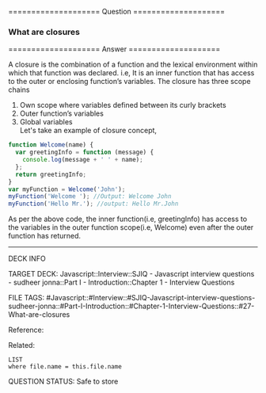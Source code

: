 ==================== Question ====================  

### What are closures  

==================== Answer ====================  

A closure is the combination of a function and the lexical environment within
which that function was declared. i.e, It is an inner function that has access
to the outer or enclosing function’s variables. The closure has three scope
chains

1. Own scope where variables defined between its curly brackets
2. Outer function’s variables
3. Global variables  
   Let's take an example of closure concept,

```javascript
function Welcome(name) {
  var greetingInfo = function (message) {
    console.log(message + ' ' + name);
  };
  return greetingInfo;
}
var myFunction = Welcome('John');
myFunction('Welcome '); //Output: Welcome John
myFunction('Hello Mr.'); //output: Hello Mr.John
```

As per the above code, the inner function(i.e, greetingInfo) has access to the
variables in the outer function scope(i.e, Welcome) even after the outer
function has returned.

---

DECK INFO

TARGET DECK: Javascript::Interview::SJIQ - Javascript interview questions -
sudheer jonna::Part I - Introduction::Chapter 1 - Interview Questions

FILE TAGS:
#Javascript::#Interview::#SJIQ-Javascript-interview-questions-sudheer-jonna::#Part-I-Introduction::#Chapter-1-Interview-Questions::#27-What-are-closures

Reference:

Related:

```dataview
LIST
where file.name = this.file.name
```

QUESTION STATUS: Safe to store
